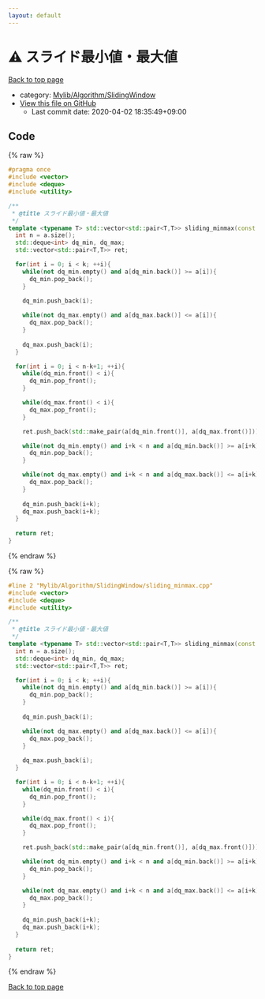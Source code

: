 ```yaml
---
layout: default
---
```


<!-- mathjax config similar to math.stackexchange -->
<script type="text/javascript" async
  src="https://cdnjs.cloudflare.com/ajax/libs/mathjax/2.7.5/MathJax.js?config=TeX-MML-AM_CHTML">
</script>
<script type="text/x-mathjax-config">
  MathJax.Hub.Config({
    TeX: { equationNumbers: { autoNumber: "AMS" }},
    tex2jax: {
      inlineMath: [ ['$','$'] ],
      processEscapes: true
    },
    "HTML-CSS": { matchFontHeight: false },
    displayAlign: "left",
    displayIndent: "2em"
  });
</script>

<script type="text/javascript" src="https://cdnjs.cloudflare.com/ajax/libs/jquery/3.4.1/jquery.min.js"></script>
<script src="https://cdn.jsdelivr.net/npm/jquery-balloon-js@1.1.2/jquery.balloon.min.js" integrity="sha256-ZEYs9VrgAeNuPvs15E39OsyOJaIkXEEt10fzxJ20+2I=" crossorigin="anonymous"></script>
<script type="text/javascript" src="../../../../assets/js/copy-button.js"></script>
<link rel="stylesheet" href="../../../../assets/css/copy-button.css" />


# :warning: スライド最小値・最大値

<a href="../../../../index.html">Back to top page</a>

* category: <a href="../../../../index.html#1d0203f9a0b34121f2fb0bb17b094d0f">Mylib/Algorithm/SlidingWindow</a>
* <a href="{{ site.github.repository_url }}/blob/master/Mylib/Algorithm/SlidingWindow/sliding_minmax.cpp">View this file on GitHub</a>
    - Last commit date: 2020-04-02 18:35:49+09:00




## Code

<a id="unbundled"></a>
{% raw %}
```cpp
#pragma once
#include <vector>
#include <deque>
#include <utility>

/**
 * @title スライド最小値・最大値
 */
template <typename T> std::vector<std::pair<T,T>> sliding_minmax(const std::vector<T> &a, int k){
  int n = a.size();
  std::deque<int> dq_min, dq_max;
  std::vector<std::pair<T,T>> ret;

  for(int i = 0; i < k; ++i){
    while(not dq_min.empty() and a[dq_min.back()] >= a[i]){
      dq_min.pop_back();
    }
    
    dq_min.push_back(i);

    while(not dq_max.empty() and a[dq_max.back()] <= a[i]){
      dq_max.pop_back();
    }
    
    dq_max.push_back(i);
  }

  for(int i = 0; i < n-k+1; ++i){
    while(dq_min.front() < i){
      dq_min.pop_front();
    }

    while(dq_max.front() < i){
      dq_max.pop_front();
    }

    ret.push_back(std::make_pair(a[dq_min.front()], a[dq_max.front()]));

    while(not dq_min.empty() and i+k < n and a[dq_min.back()] >= a[i+k]){
      dq_min.pop_back();
    }

    while(not dq_max.empty() and i+k < n and a[dq_max.back()] <= a[i+k]){
      dq_max.pop_back();
    }
    
    dq_min.push_back(i+k);
    dq_max.push_back(i+k);
  }
  
  return ret;
}

```
{% endraw %}

<a id="bundled"></a>
{% raw %}
```cpp
#line 2 "Mylib/Algorithm/SlidingWindow/sliding_minmax.cpp"
#include <vector>
#include <deque>
#include <utility>

/**
 * @title スライド最小値・最大値
 */
template <typename T> std::vector<std::pair<T,T>> sliding_minmax(const std::vector<T> &a, int k){
  int n = a.size();
  std::deque<int> dq_min, dq_max;
  std::vector<std::pair<T,T>> ret;

  for(int i = 0; i < k; ++i){
    while(not dq_min.empty() and a[dq_min.back()] >= a[i]){
      dq_min.pop_back();
    }
    
    dq_min.push_back(i);

    while(not dq_max.empty() and a[dq_max.back()] <= a[i]){
      dq_max.pop_back();
    }
    
    dq_max.push_back(i);
  }

  for(int i = 0; i < n-k+1; ++i){
    while(dq_min.front() < i){
      dq_min.pop_front();
    }

    while(dq_max.front() < i){
      dq_max.pop_front();
    }

    ret.push_back(std::make_pair(a[dq_min.front()], a[dq_max.front()]));

    while(not dq_min.empty() and i+k < n and a[dq_min.back()] >= a[i+k]){
      dq_min.pop_back();
    }

    while(not dq_max.empty() and i+k < n and a[dq_max.back()] <= a[i+k]){
      dq_max.pop_back();
    }
    
    dq_min.push_back(i+k);
    dq_max.push_back(i+k);
  }
  
  return ret;
}

```
{% endraw %}

<a href="../../../../index.html">Back to top page</a>

